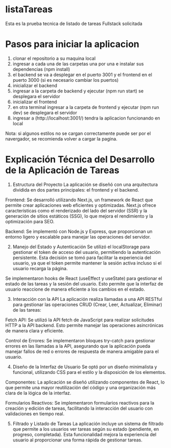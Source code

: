 # listaTareas
Esta es la prueba tecnica de listado de tareas Fullstack solicitada

# Pasos para iniciar la aplicacion

1) clonar el repositorio a su maquina local
2) ingresar a cada una de las carpetas una por una e instalar sus dependencias (npm install)
3) el backend se va a desplegar en el puerto 3001 y el frontend en el puerto 3000 (si es necesario cambiar los puertos)
4) inicializar el backend
5) ingresar a la carpeta de backend y ejecutar (npm run start) se desplegara el servidor
6) inicializar el frontend
7)  en otra terminal ingresar a la carpeta de frontend y ejecutar (npm run dev) se desplegara el servidor
8) ingresar a (http://localhost:3001/) tendra la aplicacion funcionando en local

Nota: si algunos estilos no se cargan correctamente puede ser por el navergador, se recomienda volver a cargar la pagina.

# Explicación Técnica del Desarrollo de la Aplicación de Tareas
1. Estructura del Proyecto
La aplicación se diseñó con una arquitectura dividida en dos partes principales: el frontend y el backend.

Frontend: Se desarrolló utilizando Next.js, un framework de React que permite crear aplicaciones web eficientes y optimizadas. Next.js ofrece características como el renderizado del lado del servidor (SSR) y la generación de sitios estáticos (SSG), lo que mejora el rendimiento y la optimización para SEO.

Backend: Se implementó con Node.js y Express, que proporcionan un entorno ligero y escalable para manejar las operaciones del servidor.

2. Manejo del Estado y Autenticación
Se utilizó el localStorage para gestionar el token de acceso del usuario, permitiendo la autenticación persistente. Esta decisión se tomó para facilitar la experiencia del usuario, ya que el token permite mantener la sesión activa incluso si el usuario recarga la página.

Se implementaron hooks de React (useEffect y useState) para gestionar el estado de las tareas y la sesión del usuario. Esto permite que la interfaz de usuario reaccione de manera eficiente a los cambios en el estado.

3. Interacción con la API
La aplicación realiza llamadas a una API RESTful para gestionar las operaciones CRUD (Crear, Leer, Actualizar, Eliminar) de las tareas:

Fetch API: Se utilizó la API fetch de JavaScript para realizar solicitudes HTTP a la API backend. Esto permite manejar las operaciones asincrónicas de manera clara y eficiente.

Control de Errores: Se implementaron bloques try-catch para gestionar errores en las llamadas a la API, asegurando que la aplicación pueda manejar fallos de red o errores de respuesta de manera amigable para el usuario.

4. Diseño de la Interfaz de Usuario
Se optó por un diseño minimalista y funcional, utilizando CSS para el estilo y la disposición de los elementos.

Componentes: La aplicación se diseñó utilizando componentes de React, lo que permite una mayor reutilización del código y una organización más clara de la lógica de la interfaz.

Formularios Reactivos: Se implementaron formularios reactivos para la creación y edición de tareas, facilitando la interacción del usuario con validaciones en tiempo real.

5. Filtrado y Listado de Tareas
La aplicación incluye un sistema de filtrado que permite a los usuarios ver tareas según su estado (pendiente, en progreso, completada). Esta funcionalidad mejora la experiencia del usuario al proporcionar una forma rápida de gestionar tareas.
